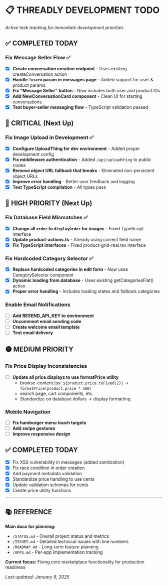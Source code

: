 # 📋 THREADLY DEVELOPMENT TODO

*Active task tracking for immediate development priorities*

## ✅ COMPLETED TODAY

### Fix Message Seller Flow ✅
- [x] **Create conversation creation endpoint** - Uses existing createConversation action
- [x] **Handle `?user=` param in messages page** - Added support for user & product params
- [x] **Fix "Message Seller" button** - Now includes both user and product IDs
- [x] **Add NewConversationCard component** - Clean UI for starting conversations
- [x] **Test buyer-seller messaging flow** - TypeScript validation passed

## 🚨 CRITICAL (Next Up)

### Fix Image Upload in Development ✅
- [x] **Configure UploadThing for dev environment** - Added proper development config
- [x] **Fix middleware authentication** - Added `/api/uploadthing` to public routes  
- [x] **Remove object URL fallback that breaks** - Eliminated non-persistent object URLs
- [x] **Improve error handling** - Better user feedback and logging
- [x] **Test TypeScript compilation** - All types pass

## 🔴 HIGH PRIORITY (Next Up)

### Fix Database Field Mismatches ✅
- [x] **Change all `order` to `displayOrder` for images** - Fixed TypeScript interface
- [x] **Update product-actions.ts** - Already using correct field name  
- [x] **Fix TypeScript interfaces** - Fixed product-grid-real.tsx interface

### Fix Hardcoded Category Selector ✅
- [x] **Replace hardcoded categories in edit form** - Now uses CategorySelector component
- [x] **Dynamic loading from database** - Uses existing getCategoriesFlat() action
- [x] **Proper error handling** - Includes loading states and fallback categories

### Enable Email Notifications
- [ ] **Add RESEND_API_KEY to environment**
- [ ] **Uncomment email sending code**
- [ ] **Create welcome email template**
- [ ] **Test email delivery**

## 🟡 MEDIUM PRIORITY

### Fix Price Display Inconsistencies
- [ ] **Update all price displays to use formatPrice utility**
  - browse-content.tsx: `${product.price.toFixed(2)}` → `formatPrice(product.price * 100)`
  - search page, cart components, etc.
  - Standardize on database dollars → display formatting

### Mobile Navigation
- [ ] **Fix hamburger menu touch targets**
- [ ] **Add swipe gestures**
- [ ] **Improve responsive design**

## ✅ COMPLETED TODAY

- [x] Fix XSS vulnerability in messages (added sanitization)
- [x] Fix race condition in order creation 
- [x] Add payment metadata validation
- [x] Standardize price handling to use cents
- [x] Update validation schemas for cents
- [x] Create price utility functions

---

## 📚 REFERENCE

**Main docs for planning:**
- `/STATUS.md` - Overall project status and metrics
- `/ISSUES.md` - Detailed technical issues with line numbers  
- `/ROADMAP.md` - Long-term feature planning
- `/APPS.md` - Per-app implementation tracking

**Current focus:** Fixing core marketplace functionality for production readiness

*Last updated: January 9, 2025*